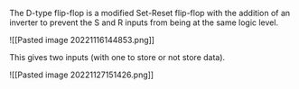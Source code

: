 The D-type flip-flop is a modified Set-Reset flip-flop with the addition of an inverter to prevent the S and R inputs from being at the same logic level.

![[Pasted image 20221116144853.png]]

This gives two inputs (with one to store or not store data).

![[Pasted image 20221127151426.png]]
